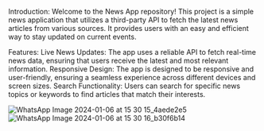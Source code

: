 Introduction:
Welcome to the News App repository! This project is a simple news application that utilizes a third-party API to fetch the latest news articles from various sources. It provides users with an easy and efficient way to stay updated on current events.

Features:
Live News Updates: The app uses a reliable API to fetch real-time news data, ensuring that users receive the latest and most relevant information.
Responsive Design: The app is designed to be responsive and user-friendly, ensuring a seamless experience across different devices and screen sizes.
Search Functionality: Users can search for specific news topics or keywords to find articles that match their interests.


![WhatsApp Image 2024-01-06 at 15 30 15_4aede2e5](https://github.com/Bee0510/Vision360/assets/111389771/58e52e97-a04a-486e-9561-54fcef1429d1) ![WhatsApp Image 2024-01-06 at 15 30 16_b30f6b14](https://github.com/Bee0510/Vision360/assets/111389771/a24d97e3-3a6d-4524-8e52-32a594689ac3)
